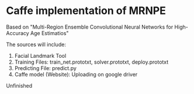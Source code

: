 # Caffe implementation of MRNPE 
Based on "Multi-Region Ensemble Convolutional Neural Networks for High-Accuracy Age Estimatios"

The sources will include:
1. Facial Landmark Tool
2. Training Files: train_net.prototxt, solver.prototxt, deploy.prototxt
3. Predicting File: predict.py
4. Caffe model (Website): Uploading on google driver

Unfinished
